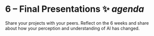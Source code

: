 # 6 – Final Presentations ✨ _agenda_
Share your projects with your peers. Reflect on the 6 weeks and share about how your perception and understanding of AI has changed.

